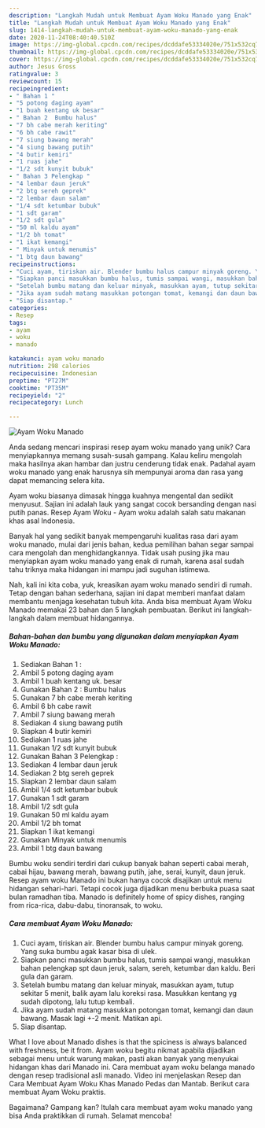 ```yaml
---
description: "Langkah Mudah untuk Membuat Ayam Woku Manado yang Enak"
title: "Langkah Mudah untuk Membuat Ayam Woku Manado yang Enak"
slug: 1414-langkah-mudah-untuk-membuat-ayam-woku-manado-yang-enak
date: 2020-11-24T08:40:40.510Z
image: https://img-global.cpcdn.com/recipes/dcddafe53334020e/751x532cq70/ayam-woku-manado-foto-resep-utama.jpg
thumbnail: https://img-global.cpcdn.com/recipes/dcddafe53334020e/751x532cq70/ayam-woku-manado-foto-resep-utama.jpg
cover: https://img-global.cpcdn.com/recipes/dcddafe53334020e/751x532cq70/ayam-woku-manado-foto-resep-utama.jpg
author: Jesus Gross
ratingvalue: 3
reviewcount: 15
recipeingredient:
- " Bahan 1 "
- "5 potong daging ayam"
- "1 buah kentang uk besar"
- " Bahan 2  Bumbu halus"
- "7 bh cabe merah keriting"
- "6 bh cabe rawit"
- "7 siung bawang merah"
- "4 siung bawang putih"
- "4 butir kemiri"
- "1 ruas jahe"
- "1/2 sdt kunyit bubuk"
- " Bahan 3 Pelengkap "
- "4 lembar daun jeruk"
- "2 btg sereh geprek"
- "2 lembar daun salam"
- "1/4 sdt ketumbar bubuk"
- "1 sdt garam"
- "1/2 sdt gula"
- "50 ml kaldu ayam"
- "1/2 bh tomat"
- "1 ikat kemangi"
- " Minyak untuk menumis"
- "1 btg daun bawang"
recipeinstructions:
- "Cuci ayam, tiriskan air. Blender bumbu halus campur minyak goreng. Yang suka bumbu agak kasar bisa di ulek."
- "Siapkan panci masukkan bumbu halus, tumis sampai wangi, masukkan bahan pelengkap spt daun jeruk, salam, sereh, ketumbar dan kaldu. Beri gula dan garam."
- "Setelah bumbu matang dan keluar minyak, masukkan ayam, tutup sekitar 5 menit, balik ayam lalu koreksi rasa. Masukkan kentang yg sudah dipotong, lalu tutup kembali."
- "Jika ayam sudah matang masukkan potongan tomat, kemangi dan daun bawang. Masak lagi +-2 menit. Matikan api."
- "Siap disantap."
categories:
- Resep
tags:
- ayam
- woku
- manado

katakunci: ayam woku manado 
nutrition: 298 calories
recipecuisine: Indonesian
preptime: "PT27M"
cooktime: "PT35M"
recipeyield: "2"
recipecategory: Lunch

---
```



![Ayam Woku Manado](https://img-global.cpcdn.com/recipes/dcddafe53334020e/751x532cq70/ayam-woku-manado-foto-resep-utama.jpg)

Anda sedang mencari inspirasi resep ayam woku manado yang unik? Cara menyiapkannya memang susah-susah gampang. Kalau keliru mengolah maka hasilnya akan hambar dan justru cenderung tidak enak. Padahal ayam woku manado yang enak harusnya sih mempunyai aroma dan rasa yang dapat memancing selera kita.

Ayam woku biasanya dimasak hingga kuahnya mengental dan sedikit menyusut. Sajian ini adalah lauk yang sangat cocok bersanding dengan nasi putih panas. Resep Ayam Woku - Ayam woku adalah salah satu makanan khas asal Indonesia.

Banyak hal yang sedikit banyak mempengaruhi kualitas rasa dari ayam woku manado, mulai dari jenis bahan, kedua pemilihan bahan segar sampai cara mengolah dan menghidangkannya. Tidak usah pusing jika mau menyiapkan ayam woku manado yang enak di rumah, karena asal sudah tahu triknya maka hidangan ini mampu jadi suguhan istimewa.


Nah, kali ini kita coba, yuk, kreasikan ayam woku manado sendiri di rumah. Tetap dengan bahan sederhana, sajian ini dapat memberi manfaat dalam membantu menjaga kesehatan tubuh kita. Anda bisa membuat Ayam Woku Manado memakai 23 bahan dan 5 langkah pembuatan. Berikut ini langkah-langkah dalam membuat hidangannya.

<!--inarticleads1-->

##### Bahan-bahan dan bumbu yang digunakan dalam menyiapkan Ayam Woku Manado:

1. Sediakan  Bahan 1 :
1. Ambil 5 potong daging ayam
1. Ambil 1 buah kentang uk. besar
1. Gunakan  Bahan 2 : Bumbu halus
1. Gunakan 7 bh cabe merah keriting
1. Ambil 6 bh cabe rawit
1. Ambil 7 siung bawang merah
1. Sediakan 4 siung bawang putih
1. Siapkan 4 butir kemiri
1. Sediakan 1 ruas jahe
1. Gunakan 1/2 sdt kunyit bubuk
1. Gunakan  Bahan 3 Pelengkap :
1. Sediakan 4 lembar daun jeruk
1. Sediakan 2 btg sereh geprek
1. Siapkan 2 lembar daun salam
1. Ambil 1/4 sdt ketumbar bubuk
1. Gunakan 1 sdt garam
1. Ambil 1/2 sdt gula
1. Gunakan 50 ml kaldu ayam
1. Ambil 1/2 bh tomat
1. Siapkan 1 ikat kemangi
1. Gunakan  Minyak untuk menumis
1. Ambil 1 btg daun bawang


Bumbu woku sendiri terdiri dari cukup banyak bahan seperti cabai merah, cabai hijau, bawang merah, bawang putih, jahe, serai, kunyit, daun jeruk. Resep ayam woku Manado ini bukan hanya cocok disajikan untuk menu hidangan sehari-hari. Tetapi cocok juga dijadikan menu berbuka puasa saat bulan ramadhan tiba. Manado is definitely home of spicy dishes, ranging from rica-rica, dabu-dabu, tinoransak, to woku. 

<!--inarticleads2-->

##### Cara membuat Ayam Woku Manado:

1. Cuci ayam, tiriskan air. Blender bumbu halus campur minyak goreng. Yang suka bumbu agak kasar bisa di ulek.
1. Siapkan panci masukkan bumbu halus, tumis sampai wangi, masukkan bahan pelengkap spt daun jeruk, salam, sereh, ketumbar dan kaldu. Beri gula dan garam.
1. Setelah bumbu matang dan keluar minyak, masukkan ayam, tutup sekitar 5 menit, balik ayam lalu koreksi rasa. Masukkan kentang yg sudah dipotong, lalu tutup kembali.
1. Jika ayam sudah matang masukkan potongan tomat, kemangi dan daun bawang. Masak lagi +-2 menit. Matikan api.
1. Siap disantap.


What I love about Manado dishes is that the spiciness is always balanced with freshness, be it from. Ayam woku begitu nikmat apabila dijadikan sebagai menu untuk warung makan, pasti akan banyak yang menyukai hidangan khas dari Manado ini. Cara membuat ayam woku belanga manado dengan resep tradisional asli manado. Video ini menjelaskan Resep dan Cara Membuat Ayam Woku Khas Manado Pedas dan Mantab. Berikut cara membuat Ayam Woku praktis. 

Bagaimana? Gampang kan? Itulah cara membuat ayam woku manado yang bisa Anda praktikkan di rumah. Selamat mencoba!
